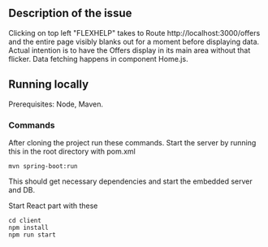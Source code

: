 
## Description of the issue
Clicking on top left "FLEXHELP" takes to Route http://localhost:3000/offers and the entire page visibly blanks out for a moment before displaying data. Actual intention is to have the Offers display in its main area without that flicker. Data fetching happens in component Home.js.

## Running locally
Prerequisites: Node, Maven.

### Commands
After cloning the project run these commands.
Start the server by running this in the root directory with pom.xml
```
mvn spring-boot:run
```
This should get necessary dependencies and start the embedded server and DB.

Start React part with these
```
cd client
npm install
npm run start
```
